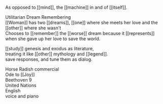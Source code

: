 As opposed to [[mind]], the [[machine]] in and of [[itself]].

Utilitarian Dream Remembering  
[[Woman]] has two [[dreams]], [[one]] where she meets her love and the [[other]] where she wasn't  
Chooses to [[remember]] the [[worse]] dream because it [[represents]] when she gave up her love to save the world.

[[study]] genesis and exodus as literature,  
treating it like [[other]] mythology and [[legend]].  
save responses, and tune them as dialog.

Horse Radish commercial  
Ode to [[Joy]]  
Beethoven 9  
United Nations  
English  
voice and piano
